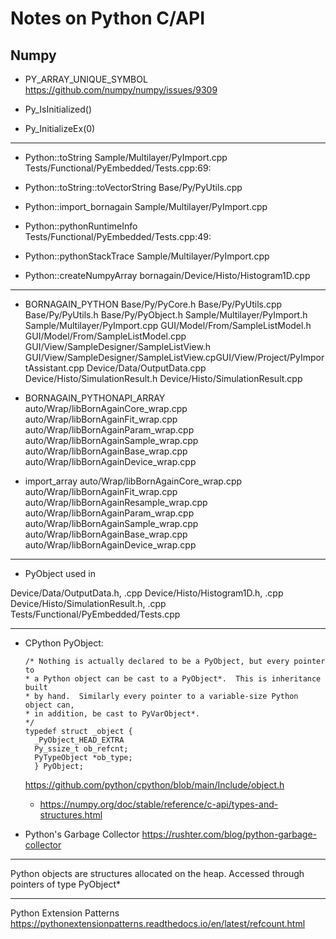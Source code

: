 # Notes on Python C/API

## Numpy

* PY_ARRAY_UNIQUE_SYMBOL
https://github.com/numpy/numpy/issues/9309

* Py_IsInitialized()

* Py_InitializeEx(0)
------------------------------

* Python::toString
Sample/Multilayer/PyImport.cpp
Tests/Functional/PyEmbedded/Tests.cpp:69:

* Python::toString::toVectorString
Base/Py/PyUtils.cpp

* Python::import_bornagain
Sample/Multilayer/PyImport.cpp

* Python::pythonRuntimeInfo
Tests/Functional/PyEmbedded/Tests.cpp:49:

* Python::pythonStackTrace
Sample/Multilayer/PyImport.cpp

* Python::createNumpyArray
  bornagain/Device/Histo/Histogram1D.cpp

-------------------

* BORNAGAIN_PYTHON
Base/Py/PyCore.h
Base/Py/PyUtils.cpp
Base/Py/PyUtils.h
Base/Py/PyObject.h
Sample/Multilayer/PyImport.h
Sample/Multilayer/PyImport.cpp
GUI/Model/From/SampleListModel.h GUI/Model/From/SampleListModel.cpp
GUI/View/SampleDesigner/SampleListView.h
GUI/View/SampleDesigner/SampleListView.cpGUI/View/Project/PyImportAssistant.cpp
Device/Data/OutputData.cpp
Device/Histo/SimulationResult.h
Device/Histo/SimulationResult.cpp

* BORNAGAIN_PYTHONAPI_ARRAY
auto/Wrap/libBornAgainCore_wrap.cpp
auto/Wrap/libBornAgainFit_wrap.cpp
auto/Wrap/libBornAgainParam_wrap.cpp
auto/Wrap/libBornAgainSample_wrap.cpp
auto/Wrap/libBornAgainBase_wrap.cpp
auto/Wrap/libBornAgainDevice_wrap.cpp

* import_array
auto/Wrap/libBornAgainCore_wrap.cpp
auto/Wrap/libBornAgainFit_wrap.cpp
auto/Wrap/libBornAgainResample_wrap.cpp
auto/Wrap/libBornAgainParam_wrap.cpp
auto/Wrap/libBornAgainSample_wrap.cpp
auto/Wrap/libBornAgainBase_wrap.cpp
auto/Wrap/libBornAgainDevice_wrap.cpp

----------------------------------------

* PyObject used in

Device/Data/OutputData.h, .cpp
Device/Histo/Histogram1D.h, .cpp
Device/Histo/SimulationResult.h, .cpp
Tests/Functional/PyEmbedded/Tests.cpp

----------------------------------------

* CPython PyObject:
  ```
  /* Nothing is actually declared to be a PyObject, but every pointer to
  * a Python object can be cast to a PyObject*.  This is inheritance built
  * by hand.  Similarly every pointer to a variable-size Python object can,
  * in addition, be cast to PyVarObject*.
  */
  typedef struct _object {
    _PyObject_HEAD_EXTRA
    Py_ssize_t ob_refcnt;
    PyTypeObject *ob_type;
    } PyObject;
  ```
  <https://github.com/python/cpython/blob/main/Include/object.h>

  - <https://numpy.org/doc/stable/reference/c-api/types-and-structures.html>

* Python's Garbage Collector
https://rushter.com/blog/python-garbage-collector

----------------------------------

Python objects are structures allocated on the heap. Accessed through pointers of type PyObject*

----------------------------------
Python Extension Patterns
https://pythonextensionpatterns.readthedocs.io/en/latest/refcount.html
